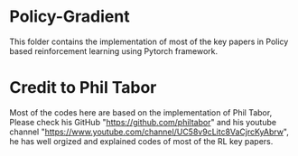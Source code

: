 # Policy-Gradient
This folder contains the implementation of most of the key papers in Policy based reinforcement learning using Pytorch framework. 

# Credit to Phil Tabor
Most of the codes here are based on the implementation of Phil Tabor, Please check his GitHub "https://github.com/philtabor" and his youtube channel "https://www.youtube.com/channel/UC58v9cLitc8VaCjrcKyAbrw", he has well orgized and explained codes of most of the RL key papers. 
